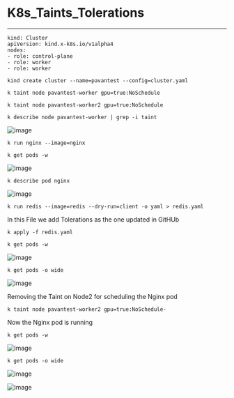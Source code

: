 # K8s_Taints_Tolerations

---

```
kind: Cluster
apiVersion: kind.x-k8s.io/v1alpha4
nodes:
- role: control-plane
- role: worker
- role: worker
```

`kind create cluster --name=pavantest --config=cluster.yaml`

`k taint node pavantest-worker gpu=true:NoSchedule`

`k taint node pavantest-worker2 gpu=true:NoSchedule`

`k describe node pavantest-worker | grep -i taint`

![image](https://github.com/user-attachments/assets/3506e98b-078b-45b5-b38f-d8ed874bfba1)

`k run nginx --image=nginx`

`k get pods -w`

![image](https://github.com/user-attachments/assets/1f1bca92-ebf3-4131-87a1-a5dcb20022e2)

`k describe pod nginx`

![image](https://github.com/user-attachments/assets/83f582b9-a031-4eaa-b5e7-1450b5cf9ba0)

`k run redis --image=redis --dry-run=client -o yaml > redis.yaml`

In this File we add Tolerations as the one updated in GitHUb

`k apply -f redis.yaml`

`k get pods -w`

![image](https://github.com/user-attachments/assets/bae83f0c-e5bf-467c-9b9c-3ffebcd5d625)

`k get pods -o wide`

![image](https://github.com/user-attachments/assets/7a15a949-4a17-4392-bd3e-bccded8650e0)

Removing the Taint on Node2 for scheduling the Nginx pod

`k taint node pavantest-worker2 gpu=true:NoSchedule-`

Now the Nginx pod is running 

`k get pods -w`

![image](https://github.com/user-attachments/assets/3e830ae9-9ed5-4d8e-8b51-c0bd1bb855fa)

`k get pods -o wide`

![image](https://github.com/user-attachments/assets/ce8fed22-fbbf-460f-b687-f900df94d8d7)


![image](https://github.com/user-attachments/assets/7bbae36e-66f1-4dad-82e5-20e1b45b3784)
